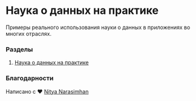 # Наука о данных на практике

Примеры реального использования науки о данных в приложениях во многих отраслях.

### Разделы

1. [Наука о данных на практике](20-Real-World-Examples/README.md)

### Благодарности

Написано с ❤️ [Nitya Narasimhan](https://twitter.com/nitya)
